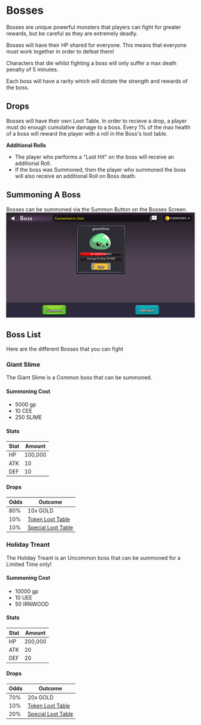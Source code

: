 # Bosses

Bosses are unique powerful monsters that players can fight for greater rewards, but be careful as they are extremely deadly.

Bosses will have their HP shared for everyone. This means that everyone must work together in order to defeat them!

Characters that die whilst fighting a boss will only suffer a max death penalty of 5 minutes.

Each boss will have a rarity which will dictate the strength and rewards of the boss.

## Drops

Bosses will have their own Loot Table. In order to recieve a drop, a player must do enough cumulative damage to a boss. Every 1% of the max health of a boss will reward the player with a roll in the Boss's loot table.

**Additional Rolls**
- The player who performs a "Last Hit" on the boss will receive an additional Roll.
- If the boss was Summoned, then the player who summoned the boss will also receive an additional Roll on Boss death.

## Summoning A Boss

Bosses can be summoned via the Summon Button on the Bosses Screen.
![Boss Screen](./img/boss.png)

## Boss List

Here are the different Bosses that you can fight

### Giant Slime

The Giant Slime is a Common boss that can be summoned.

#### Summoning Cost

- 5000 gp
- 10 CEE
- 250 SLIME

#### Stats

| Stat | Amount  |
| ---- | ------- |
| HP   | 100,000 |
| ATK  | 10      |
| DEF  | 10      |

#### Drops

| Odds | Outcome                                                                  |
| ---- | ------------------------------------------------------------------------ |
| 80%  | 10x GOLD                                                                 |
| 10%  | [Token Loot Table](/docs/game-mechanics/loottables#token-loot-table)     |
| 10%  | [Special Loot Table](/docs/game-mechanics/loottables#special-loot-table) |

### Holiday Treant

The Holiday Treant is an Uncommon boss that can be summoned for a Limited Time only!

#### Summoning Cost

- 10000 gp
- 10 UEE
- 50 IRNWOOD

#### Stats

| Stat | Amount  |
| ---- | ------- |
| HP   | 200,000 |
| ATK  | 20      |
| DEF  | 20      |

#### Drops

| Odds | Outcome                                                                  |
| ---- | ------------------------------------------------------------------------ |
| 70%  | 20x GOLD                                                                 |
| 10%  | [Token Loot Table](/docs/game-mechanics/loottables#token-loot-table)     |
| 20%  | [Special Loot Table](/docs/game-mechanics/loottables#special-loot-table) |
